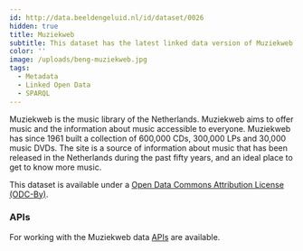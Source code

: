 ```yaml
---
id: http://data.beeldengeluid.nl/id/dataset/0026
hidden: true
title: Muziekweb
subtitle: This dataset has the latest linked data version of Muziekweb. Here you will find a linked data view in which all albums from the music web are displayed.
color: ''
image: /uploads/beng-muziekweb.jpg
tags:
  - Metadata
  - Linked Open Data
  - SPARQL
---
```


Muziekweb is the music library of the Netherlands. Muziekweb aims to offer music and the information about music accessible to everyone. Muziekweb has since 1961 built a collection of 600,000 CDs, 300,000 LPs and 30,000 music DVDs. The site is a source of information about music that has been released in the Netherlands during the past fifty years, and an ideal place to get to know more music.

This dataset is available under a [Open Data Commons Attribution License (ODC-By)](https://opendatacommons.org/licenses/by/).

### APIs

For working with the Muziekweb data [APIs](/apis/muziekweb) are available.

